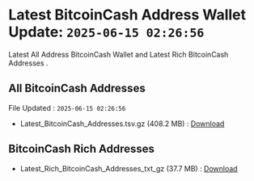 # Latest BitcoinCash Address Wallet Update: `2025-06-15 02:26:56`

Latest All Address BitcoinCash Wallet and Latest Rich BitcoinCash Addresses .

## All BitcoinCash Addresses

File Updated : `2025-06-15 02:26:56`

- Latest_BitcoinCash_Addresses.tsv.gz (408.2 MB) : [Download](https://github.com/Pymmdrza/Rich-Address-Wallet/releases/tag/BitcoinCash)

## BitcoinCash Rich Addresses

- Latest_Rich_BitcoinCash_Addresses_txt_gz (37.7 MB) : [Download](https://github.com/Pymmdrza/Rich-Address-Wallet/releases/tag/BitcoinCash)
